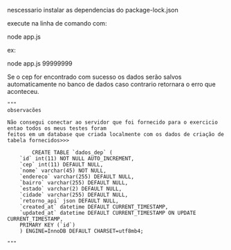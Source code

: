 nescessario instalar as dependencias do package-lock.json

execute na linha de comando com:

node app.js <cep>

ex:

node app.js 99999999

Se o cep for encontrado com sucesso os dados serão salvos automaticamente no banco de dados
caso contrario retornara o erro que aconteceu.


    """
    observacões

    Não consegui conectar ao servidor que foi fornecido para o exercicio entao todos os meus testes foram 
    feitos em um database que criada localmente com os dados de criação de tabela fornecidos>>>

            CREATE TABLE `dados_dep` (
        `id` int(11) NOT NULL AUTO_INCREMENT,
        `cep` int(11) DEFAULT NULL,
        `nome` varchar(45) NOT NULL,
        `endereco` varchar(255) DEFAULT NULL,
        `bairro` varchar(255) DEFAULT NULL,
        `estado` varchar(2) DEFAULT NULL,
        `cidade` varchar(255) DEFAULT NULL,
        `retorno_api` json DEFAULT NULL,
        `created_at` datetime DEFAULT CURRENT_TIMESTAMP,
        `updated_at` datetime DEFAULT CURRENT_TIMESTAMP ON UPDATE CURRENT_TIMESTAMP,
        PRIMARY KEY (`id`)
        ) ENGINE=InnoDB DEFAULT CHARSET=utf8mb4;

    """

